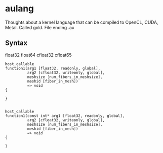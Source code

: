 aulang
======

Thoughts about a kernel language that can be compiled to OpenCL, CUDA, Metal.
Called gold. File ending .au

Syntax
------

float32
float64
cfloat32
cfloat65

    host_callable 
    function1(arg1 [float32, readonly, global],
              arg2 [cfloat32, writeonly, global],
              meshsize [num_fibers_in_meshsize],
              meshid [fiber_in_mesh])
              => void
    {
        
    }


    host_callable 
    function1(const int* arg1 [float32, readonly, global],
              arg2 [cfloat32, writeonly, global],
              meshsize [num_fibers_in_meshsize],
              meshid [fiber_in_mesh])
              => void
    {
        
    }

